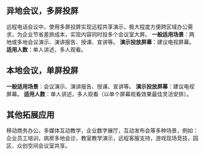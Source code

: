 ## 异地会议，多屏投屏
远程电话会议中，使用多屏投屏实现远程共享演示，极大程度方便跨区域办公需求，为企业节省差旅成本，实现内容同时投多个会议室大屏。
**一般适用场景**：两地或多地会议演示、演讲报告、授课、宣讲等。
**演示投放屏幕**：建议电视屏幕。
**适用人数**：单人讲述，多人观看。


## 本地会议，单屏投屏
**一般适用场景**：会议演示、演讲报告、授课、宣讲等。
**演示投放屏幕**：建议电视屏幕。
**适用人数**：单人讲述，多人观看（以单个屏幕观看效果最佳灵活安排）。

## 其他拓展应用
移动商务办公，多媒体互动教学，企业数字展厅，互动发布会等多种场景，例如：企业员工培训，病房多地会诊，教室教学演示，远程客服支持，游戏现场竞技，园区、众创空间会议室共享。


